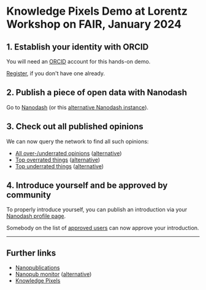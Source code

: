 # Knowledge Pixels Demo at Lorentz Workshop on FAIR, January 2024

## 1. Establish your identity with ORCID

You will need an [ORCID](https://orcid.org/) account for this hands-on demo.

[Register](https://orcid.org/register), if you don't have one already.

## 2. Publish a piece of open data with Nanodash

Go to [Nanodash](https://nanodash.petapico.org/publish?template=http://purl.org/np/RA6p8TsYKPUmy6yoKuxjBKn2vRKczjIWrcS2lyyX61myE&pitemplate1=https://w3id.org/np/RA-Hs6sb_FPN6ujRkEyahCoaC9zoU7u3iS7porwn-iBl8&template-version=latest) (or this [alternative Nanodash instance](https://nanodash.knowledgepixels.com/publish?template=http://purl.org/np/RA6p8TsYKPUmy6yoKuxjBKn2vRKczjIWrcS2lyyX61myE&pitemplate1=https://w3id.org/np/RA-Hs6sb_FPN6ujRkEyahCoaC9zoU7u3iS7porwn-iBl8&template-version=latest)).

## 3. Check out all published opinions

We can now query the network to find all such opinions:

- [All over-/underrated opinions](https://tapas.knowledgepixels.com/tapas.html?api=knowledgepixels/overunderrated-queries&op=/get-entries&autosubmit=on) ([alternative](https://petapico.org/tapas/tapas.html?api=knowledgepixels/overunderrated-queries&op=/get-entries&autosubmit=on))
- [Top overrated things](https://tapas.knowledgepixels.com/tapas.html?api=knowledgepixels/overunderrated-queries&op=/top-overrated&autosubmit=on) ([alternative](https://petapico.org/tapas/tapas.html?api=knowledgepixels/overunderrated-queries&op=/top-overrated&autosubmit=on))
- [Top underrated things](https://tapas.knowledgepixels.com/tapas.html?api=knowledgepixels/overunderrated-queries&op=/top-underrated&autosubmit=on) ([alternative](https://petapico.org/tapas/tapas.html?api=knowledgepixels/overunderrated-queries&op=/top-underrated&autosubmit=on))

## 4. Introduce yourself and be approved by community

To properly introduce yourself, you can publish an introduction via your [Nanodash profile page](https://nanodash.petapico.org/profile).

Somebody on the list of [approved users](https://nanodash.petapico.org/userlist) can now approve your introduction.

---

## Further links

- [Nanopublications](https://nanopub.net)
- [Nanopub monitor](https://monitor.knowledgepixels.com/) ([alternative](https://monitor.np.trustyuri.net/))
- [Knowledge Pixels](https://knowledgepixels.com)
